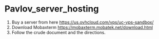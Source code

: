 # Pavlov_server_hosting

1. Buy a server from here https://us.ovhcloud.com/vps/uc-vps-sandbox/
2. Download Mobaxterm https://mobaxterm.mobatek.net/download.html
3. Follow the crude document and the directions.
